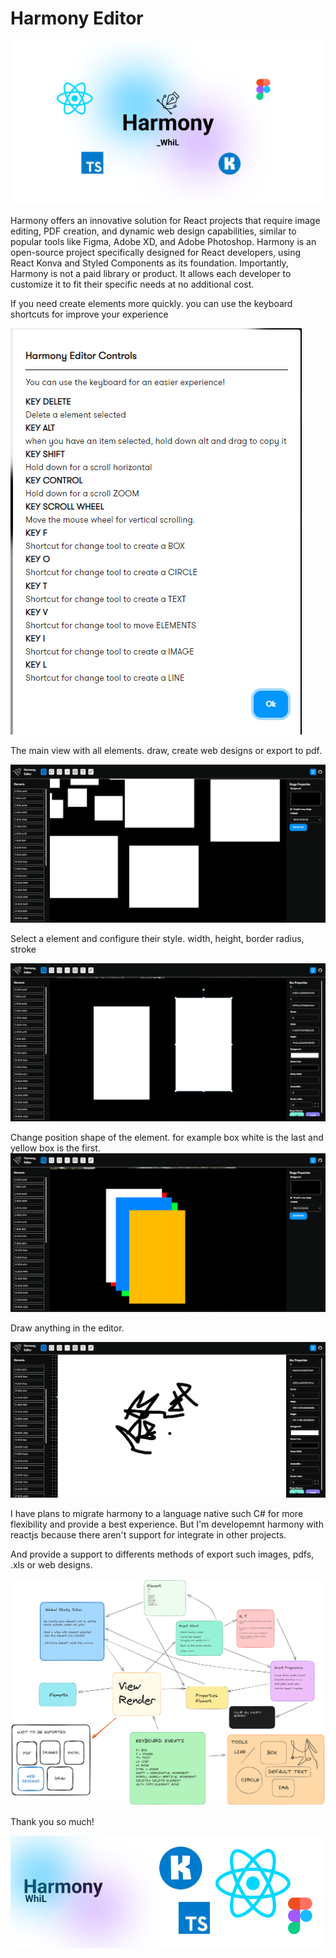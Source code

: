 # Harmony Editor

![1686589816205](image/README/1686589816205.png)

Harmony offers an innovative solution for React projects that require image editing, PDF creation, and dynamic web design capabilities, similar to popular tools like Figma, Adobe XD, and Adobe Photoshop. Harmony is an open-source project specifically designed for React developers, using React Konva and Styled Components as its foundation. Importantly, Harmony is not a paid library or product. It allows each developer to customize it to fit their specific needs at no additional cost.

If you need create elements more quickly. you can use the keyboard shortcuts for improve your experience

![1686593747824](image/README/1686593747824.png)

The main view with all elements. draw, create web designs or export to pdf.

![1686593981857](image/README/1686593981857.png)

Select a element and configure their style. width, height, border radius, stroke

![1686594234783](image/README/1686594234783.png)

Change position shape of the element. for example box white is the last and yellow box is the first.
![1686594455526](image/README/1686594455526.png)

Draw anything in the editor.

![1686594668491](image/README/1686594668491.png)

I have plans to migrate harmony to a language native such C# for more flexibility and provide a best experience. But I'm developemnt harmony with reactjs because there aren't support for integrate in other projects.

And provide a support to differents methods of export such images, pdfs, .xls or web designs.

![1686595127480](image/README/1686595127480.png)

Thank you so much!

![1686595809691](image/README/1686595809691.png)
